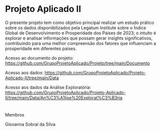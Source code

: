 # Projeto Aplicado II
O presente projeto tem como objetivo principal realizar um estudo prático sobre os dados disponibilizados pela Legatum Institute sobre o Índice Global de Desenvolvimento e Prosperidade dos Países de 2023; o intuito é explorar e analisar informações que possam gerar insights significativos, contribuindo para uma melhor compreensão dos fatores que influenciam a prosperidade em diferentes países.



Acesso ao documento do projeto: https://github.com/GrupoProjetoAplicado/Projeto/tree/main/Documento

Acesso aos dados: https://github.com/GrupoProjetoAplicado/Projeto-Aplicado-II/tree/main/Data

Acesso aos dados da Análise Exploratória: https://github.com/GrupoProjetoAplicado/Projeto-Aplicado-II/tree/main/Data/An%C3%A1lise%20Explorat%C3%B3ria

#
Membros



Giovanna Sobral da Silva

